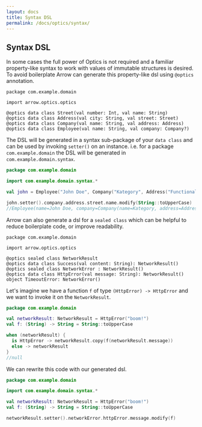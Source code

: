 ```yaml
---
layout: docs
title: Syntax DSL
permalink: /docs/optics/syntax/
---
```


## Syntax DSL

In some cases the full power of Optics is not required and a familiar property-like syntax to work with values of immutable structures is desired.
To avoid boilerplate Arrow can generate this property-like dsl using `@optics` annotation.

```kotlin:ank:ap
package com.example.domain

import arrow.optics.optics

@optics data class Street(val number: Int, val name: String)
@optics data class Address(val city: String, val street: Street)
@optics data class Company(val name: String, val address: Address)
@optics data class Employee(val name: String, val company: Company?)
```

The DSL will be generated in a syntax sub-package of your `data class` and can be used by invoking `setter()` on an instance. i.e. for a package `com.example.domain` the DSL will be generated in `com.example.domain.syntax`.

```kotlin
package com.example.domain

import com.example.domain.syntax.*

val john = Employee("John Doe", Company("Kategory", Address("Functional city", Street(42, "lambda street"))))

john.setter().company.address.street.name.modify(String::toUpperCase)
//Employee(name=John Doe, company=Company(name=Kategory, address=Address(city=Functional city, street=Street(number=42, name=LAMBDA STREET))))
```

Arrow can also generate a dsl for a `sealed class` which can be helpful to reduce boilerplate code, or improve readability.

```kotlin:ank:ap
package com.example.domain

import arrow.optics.optics

@optics sealed class NetworkResult
@optics data class Success(val content: String): NetworkResult()
@optics sealed class NetworkError : NetworkResult()
@optics data class HttpError(val message: String): NetworkResult()
object TimeoutError: NetworkError()
```

Let's imagine we have a function `f` of type `(HttpError) -> HttpError` and we want to invoke it on the `NetworkResult`.

```kotlin
package com.example.domain

val networkResult: NetworkResult = HttpError("boom!")
val f: (String) -> String = String::toUpperCase

when (networkResult) {
  is HttpError -> networkResult.copy(f(networkResult.message))
  else -> networkResult
}
//null
```

We can rewrite this code with our generated dsl.

```kotlin
package com.example.domain

import com.example.domain.syntax.*

val networkResult: NetworkResult = HttpError("boom!")
val f: (String) -> String = String::toUpperCase

networkResult.setter().networkError.httpError.message.modify(f)
```